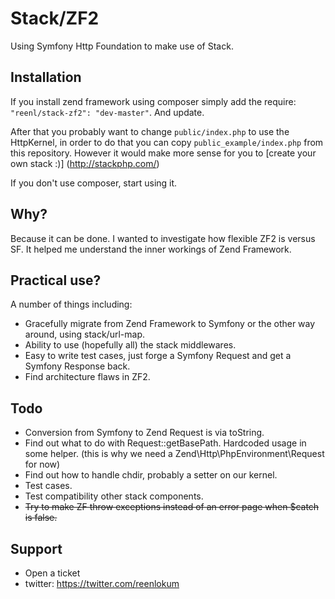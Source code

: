 # Stack/ZF2

Using Symfony Http Foundation to make use of Stack.

## Installation

If you install zend framework using composer simply add the require:
`"reenl/stack-zf2": "dev-master"`. And update.

After that you probably want to change `public/index.php` to use the HttpKernel,
in order to do that you can copy `public_example/index.php` from this
repository. However it would make more sense for you to [create your own
stack :)] (http://stackphp.com/)

If you don't use composer, start using it.

## Why?

Because it can be done. I wanted to investigate how flexible ZF2 is versus SF.
It helped me understand the inner workings of Zend Framework.

## Practical use?

A number of things including:
- Gracefully migrate from Zend Framework to Symfony or the other way around,
  using stack/url-map.
- Ability to use (hopefully all) the stack middlewares.
- Easy to write test cases, just forge a Symfony Request and get a
  Symfony Response back.
- Find architecture flaws in ZF2.

## Todo

- Conversion from Symfony to Zend Request is via toString.
- Find out what to do with Request::getBasePath. Hardcoded usage in some helper.
  (this is why we need a Zend\Http\PhpEnvironment\Request for now)
- Find out how to handle chdir, probably a setter on our kernel.
- Test cases.
- Test compatibility other stack components.
- ~~Try to make ZF throw exceptions instead of an error page when $catch is false.~~

## Support

- Open a ticket
- twitter: https://twitter.com/reenlokum
